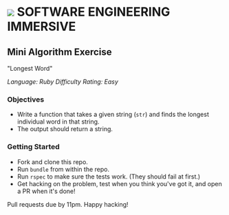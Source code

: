 # ![](https://ga-dash.s3.amazonaws.com/production/assets/logo-9f88ae6c9c3871690e33280fcf557f33.png) SOFTWARE ENGINEERING IMMERSIVE

## Mini Algorithm Exercise

"Longest Word"

_Language: Ruby_
_Difficulty Rating: Easy_

### Objectives

- Write a function that takes a given string (`str`) and finds the longest individual word in that string.
- The output should return a string.

### Getting Started

- Fork and clone this repo.
- Run `bundle` from within the repo.
- Run `rspec` to make sure the tests work. (They should fail at first.)
- Get hacking on the problem, test when you think you've got it, and open a PR when it's done!

Pull requests due by 11pm. Happy hacking!

